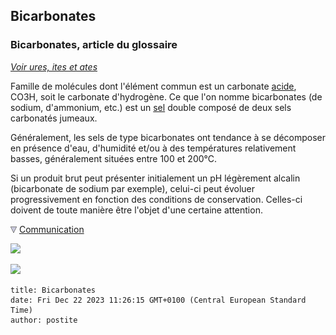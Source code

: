 ## Bicarbonates
### Bicarbonates, article du glossaire
 _[Voir ures, ites et ates](uresiresates.html)_

Famille de molécules dont l'élément commun est un carbonate [acide](acides.html), CO3H, soit le carbonate d'hydrogène. Ce que l'on nomme bicarbonates (de sodium, d'ammonium, etc.) est un [sel](formationdesels.html) double composé de deux sels carbonatés jumeaux.

Généralement, les sels de type bicarbonates ont tendance à se décomposer en présence d'eau, d'humidité et/ou à des températures relativement basses, généralement situées entre 100 et 200°C.

Si un produit brut peut présenter initialement un pH légèrement alcalin (bicarbonate de sodium par exemple), celui-ci peut évoluer progressivement en fonction des conditions de conservation. Celles-ci doivent de toute manière être l'objet d'une certaine attention.



![](images/flechebas.gif) [Communication](http://www.artrealite.com/annonceurs.htm) 

[![](https://cbonvin.fr/sites/regie.artrealite.com/visuels/campagne1.png)](index-2.html#20131014)

![](https://cbonvin.fr/sites/regie.artrealite.com/visuels/campagne2.png)
```
title: Bicarbonates
date: Fri Dec 22 2023 11:26:15 GMT+0100 (Central European Standard Time)
author: postite
```
